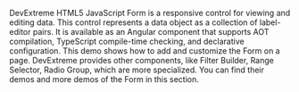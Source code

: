 DevExtreme HTML5 JavaScript Form is a responsive control for viewing and editing data. This control represents a data object as a collection of label-editor pairs. It is available as an Angular component that supports AOT compilation, TypeScript compile-time checking, and declarative configuration. This demo shows how to add and customize the Form on a page. DevExtreme provides other components, like Filter Builder, Range Selector, Radio Group, which are more specialized. You can find their demos and more demos of the Form in this section.

